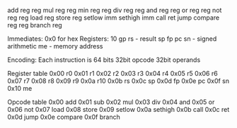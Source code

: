 add reg reg
mul reg reg
min reg reg 
div reg reg
and reg reg
or reg reg
not reg reg
load reg
store reg
setlow imm
sethigh imm
call
ret
jump
compare reg reg
branch reg

Immediates: 0x0 for hex
Registers:
  10 gp
  rs - result
  sp
  fp
  pc
  sn - signed arithmetic
  me - memory address

Encoding:
Each instruction is 64 bits
32bit opcode
32bit operands

Register table
0x00 r0
0x01 r1
0x02 r2
0x03 r3
0x04 r4
0x05 r5
0x06 r6
0x07 r7
0x08 r8
0x09 r9
0x0a r10
0x0b rs
0x0c sp
0x0d fp
0x0e pc
0x0f sn
0x10 me

Opcode table
0x00 add
0x01 sub
0x02 mul
0x03 div
0x04 and
0x05 or
0x06 not
0x07 load
0x08 store
0x09 setlow
0x0a sethigh
0x0b call
0x0c ret
0x0d jump
0x0e compare
0x0f branch

